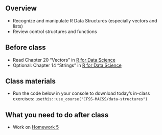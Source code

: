 ## Overview

- Recognize and manipulate R Data Structures (especially vectors and
  lists)
- Review control structures and functions

## Before class

- Read Chapter 20 “Vectors” in [R for Data
  Science](https://r4ds.had.co.nz/vectors.html)
- Optional: Chapter 14 “Strings” in [R for Data
  Science](https://r4ds.had.co.nz/strings.html)

## Class materials

- Run the code below in your console to download today’s in-class
  exercises: `usethis::use_course("CFSS-MACSS/data-structures")`

## What you need to do after class

- Work on [Homework 5](/homework/debugging-rmarkdown/)
